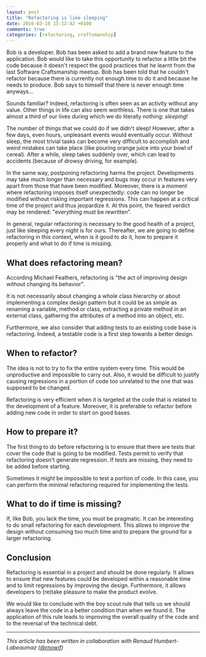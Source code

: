 ```yaml
---
layout: post
title: "Refactoring is like sleeping"
date: 2016-03-10 15:12:42 +0100
comments: true
categories: [refactoring, craftsmanship]
---
```

Bob is a developer. Bob has been asked to add a brand new feature to the application. Bob would like to take this opportunity to refactor a little bit the code because it doesn't respect the good practices that he learnt from the last Software Craftsmanship meetup. Bob has been told that he couldn't refactor because there is currently not enough time to do it and because he needs to produce. Bob says to himself that there is never enough time anyways...

Sounds familiar? Indeed, refactoring is often seen as an activity without any value. Other things in life can also seem worthless. There is one that takes almost a third of our lives during which we do literally nothing: *sleeping*!

<!-- more -->

The number of things that we could do if we didn't sleep! However, after a few days, even hours, unpleasant events would eventually occur. Without sleep, the most trivial tasks can become very difficult to accomplish and weird mistakes can take place (like pouring orange juice into your bowl of cereal). After a while, sleep takes suddenly over, which can lead to accidents (because of drowsy driving, for example).

In the same way, postponing refactoring harms the project. Developments may take much longer than necessary and bugs may occur in features very apart from those that have been modified. Moreover, there is a moment where refactoring imposes itself unexpectedly: code can no longer be modified without risking important regressions. This can happen at a critical time of the project and thus jeopardize it. At this point, the feared verdict may be rendered: "everything must be rewritten".

In general, regular refactoring is necessary to the good health of a project, just like sleeping every night is for ours. Thereafter, we are going to define refactoring in this context, when is it good to do it, how to prepare it properly and what to do if time is missing.

## What does refactoring mean?

According Michael Feathers, refactoring is "the act of improving design without changing its behavior".

It is not necessarily about changing a whole class hierarchy or about implementing a complex design pattern but it could be as simple as renaming a variable, method or class, extracting a private method in an external class, gathering the attributes of a method into an object, etc.

Furthermore, we also consider that adding tests to an existing code base is refactoring. Indeed, a testable code is a first step towards a better design.

## When to refactor?

The idea is not to try to fix the entire system every time. This would be unproductive and impossible to carry out. Also, it would be difficult to justify causing regressions in a portion of code too unrelated to the one that was supposed to be changed.

Refactoring is very efficient when it is targeted at the code that is related to the development of a feature. Moreover, it is preferable to refactor before adding new code in order to start on good bases.

## How to prepare it?

The first thing to do before refactoring is to ensure that there are tests that cover the code that is going to be modified. Tests permit to verify that refactoring doesn't generate regression. If tests are missing, they need to be added before starting.

Sometimes it might be impossible to test a portion of code. In this case, you can perform the minimal refactoring required for implementing the tests.

## What to do if time is missing?

If, like Bob, you lack the time, you must be pragmatic. It can be interesting to do small refactoring for each development. This allows to improve the design without consuming too much time and to prepare the ground for a larger refactoring.

## Conclusion

Refactoring is essential in a project and should be done regularly. It allows to ensure that new features could be developed within a reasonable time and to limit regressions by improving the design. Furthermore, it allows developers to (re)take pleasure to make the product evolve.

We would like to conclude with the boy scout rule that tells us we should always leave the code in a better condition than when we found it. The application of this rule leads to improving the overall quality of the code and to the reversal of the technical debt.


---
_This article has been written in collaboration with Renaud Humbert-Labeaumaz ([@rnowif](https://www.twitter.com/rnowif))_
